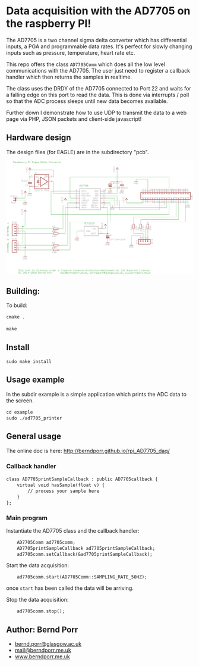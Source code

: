 # Data acquisition with the AD7705 on the raspberry PI!

The AD7705 is a two channel sigma delta converter which has
differential inputs, a PGA and programmable data rates. It's
perfect for slowly changing inputs such as pressure, temperature,
heart rate etc.

This repo offers the class `AD7705Comm` which does all the low level
communications with the AD7705. The user just need to register a
callback handler which then returns the samples in realtime.

The class uses the DRDY of the AD7705 connected to Port 22 and
waits for a falling edge on this port to read
the data. This is done via interrupts / poll
so that the ADC process sleeps until new data becomes
available.

Further down I demonstrate how to use UDP to transmit the data to a web
page via PHP, JSON packets and client-side javascript!

## Hardware design

The design files (for EAGLE) are in the subdirectory "pcb".

![alt tag](circuit.png)

## Building:

To build:

    cmake .

    make

## Install

    sudo make install

## Usage example

In the subdir example is a simple application which prints the ADC data to the screen.

    cd example
    sudo ./ad7705_printer

## General usage

The online doc is here: http://berndporr.github.io/rpi_AD7705_daq/

### Callback handler

```
class AD7705printSampleCallback : public AD7705callback {
	virtual void hasSample(float v) {
		// process your sample here
	}
};
```

### Main program

Instantiate the AD7705 class and the callback handler:
```
	AD7705Comm ad7705comm;
	AD7705printSampleCallback ad7705printSampleCallback;
	ad7705comm.setCallback(&ad7705printSampleCallback);
```

Start the data acquisition:
```
	ad7705comm.start(AD7705Comm::SAMPLING_RATE_50HZ);
```
once `start` has been called the data will be arriving.

Stop the data acquisition:
```
	ad7705comm.stop();
```

## Author: Bernd Porr

   - bernd.porr@glasgow.ac.uk
   - mail@berndporr.me.uk
   - www.berndporr.me.uk
